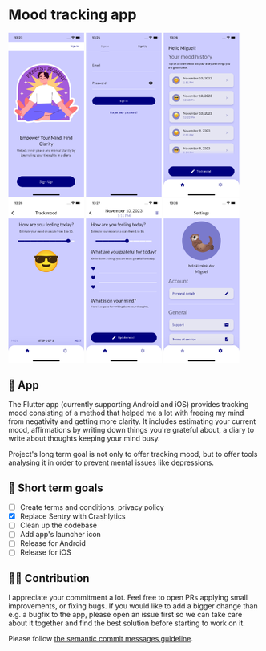 # Mood tracking app

<img src="screenshots/onboarding.png" width="30%" /> <img src="screenshots/sign-in.png" width="30%" /> <img src="screenshots/home.png" width="30%" />
<img src="screenshots/track-mood.png" width="30%" /> <img src="screenshots/update-mood.png" width="30%" /> <img src="screenshots/settings.png" width="30%" />



## 📱 App

The Flutter app (currently supporting Android and iOS) provides tracking mood consisting of a method that helped me a lot with freeing my mind from negativity and getting more clarity.
It includes estimating your current mood, affirmations by writing down things you're grateful about, a diary to write about thoughts keeping your mind busy.

Project's long term goal is not only to offer tracking mood, but to offer tools analysing it in order to prevent mental issues like depressions.

## 🎯 Short term goals

- [ ] Create terms and conditions, privacy policy
- [x] Replace Sentry with Crashlytics
- [ ] Clean up the codebase
- [ ] Add app's launcher icon
- [ ] Release for Android
- [ ] Release for iOS

## 🧑‍🏭 Contribution

I appreciate your commitment a lot. Feel free to open PRs applying small improvements, or fixing bugs. If you would like to add a bigger change than e.g. a bugfix to the app, please open an issue first so we can take care about it together and find the best solution before starting to work on it.

Please follow [the semantic commit messages guideline](https://gist.github.com/joshbuchea/6f47e86d2510bce28f8e7f42ae84c716).
